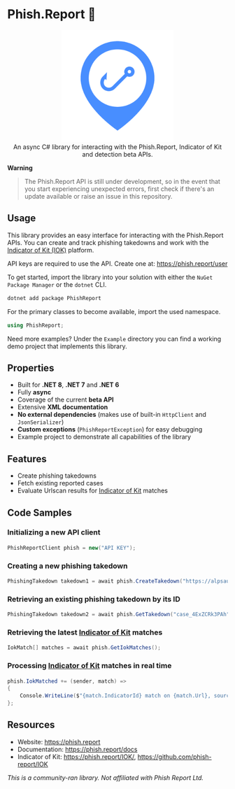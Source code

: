 ﻿# Phish.Report 🎣

<div align="center">
  <img width="256" height="256" src="https://raw.githubusercontent.com/actually-akac/PhishReport/master/PhishReport/icon.png">
</div>

<div align="center">
  An async C# library for interacting with the Phish.Report, Indicator of Kit and detection beta APIs.
</div>

**Warning**

> The Phish.Report API is still under development, so in the event that you start experiencing unexpected errors, first check if there's an update available or raise an issue in this repository.

## Usage
This library provides an easy interface for interacting with the Phish.Report APIs. You can create and track phishing takedowns and work with the [Indicator of Kit (IOK)](https://phish.report/IOK) platform.

API keys are required to use the API. Create one at: https://phish.report/user

To get started, import the library into your solution with either the `NuGet Package Manager` or the `dotnet` CLI.
```rust
dotnet add package PhishReport
```

For the primary classes to become available, import the used namespace.
```csharp
using PhishReport;
```

Need more examples? Under the `Example` directory you can find a working demo project that implements this library.

## Properties
- Built for **.NET 8**, **.NET 7** and **.NET 6**
- Fully **async**
- Coverage of the current **beta API**
- Extensive **XML documentation**
- **No external dependencies** (makes use of built-in `HttpClient` and `JsonSerializer`)
- **Custom exceptions** (`PhishReportException`) for easy debugging
- Example project to demonstrate all capabilities of the library

## Features
- Create phishing takedowns
- Fetch existing reported cases
- Evaluate Urlscan results for [Indicator of Kit](https://phish.report/IOK/) matches

## Code Samples

### Initializing a new API client
```csharp
PhishReportClient phish = new("API KEY");
```

### Creating a new phishing takedown
```csharp
PhishingTakedown takedown1 = await phish.CreateTakedown("https://alpsautorepairv.ml/?gclid=EAIaIQobChMIsfmc__Ds-wIVSOHICh3oGwtsEAAYASAAEgIxmPD_BwE");
```

### Retrieving an existing phishing takedown by its ID
```csharp
PhishingTakedown takedown2 = await phish.GetTakedown("case_4ExZCRk3PAh");
```

### Retrieving the latest [Indicator of Kit](https://phish.report/IOK/) matches
```csharp
IokMatch[] matches = await phish.GetIokMatches();
```

### Processing [Indicator of Kit](https://phish.report/IOK/) matches in real time
```csharp
phish.IokMatched += (sender, match) =>
{
	Console.WriteLine($"{match.IndicatorId} match on {match.Url}, source: https://urlscan.io/result/{match.UrlscanUUID}/");
};
```

## Resources
- Website: https://phish.report
- Documentation: https://phish.report/docs
- Indicator of Kit: https://phish.report/IOK/, https://github.com/phish-report/IOK

*This is a community-ran library. Not affiliated with Phish Report Ltd.*